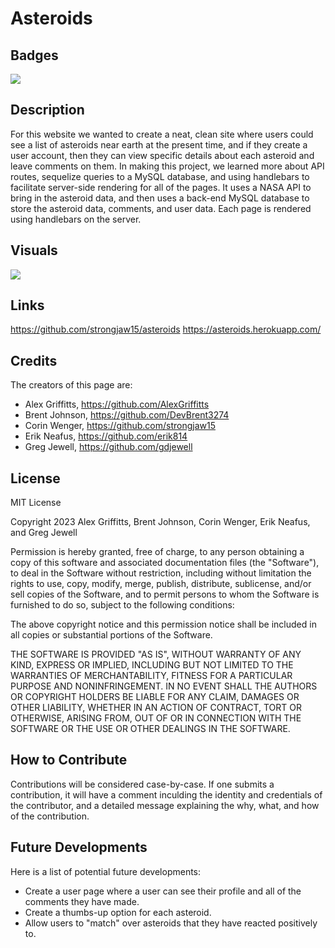 # Asteroids

## Badges

![](https://img.shields.io/badge/Cool-100%25-blue)

## Description

For this website we wanted to create a neat, clean site where users could see a list of asteroids near earth at the present time, and if they create a user account, then they can view specific details about each asteroid and leave comments on them. In making this project, we learned more about API routes, sequelize queries to a MySQL database, and using handlebars to facilitate server-side rendering for all of the pages. It uses a NASA API to bring in the asteroid data, and then uses a back-end MySQL database to store the asteroid data, comments, and user data. Each page is rendered using handlebars on the server.

## Visuals

![](./assets/images/Asteroids.gif)

## Links

https://github.com/strongjaw15/asteroids
https://asteroids.herokuapp.com/

## Credits

The creators of this page are:

- Alex Griffitts, https://github.com/AlexGriffitts
- Brent Johnson, https://github.com/DevBrent3274
- Corin Wenger, https://github.com/strongjaw15
- Erik Neafus, https://github.com/erik814
- Greg Jewell, https://github.com/gdjewell

## License

MIT License

Copyright 2023 Alex Griffitts, Brent Johnson, Corin Wenger, Erik Neafus, and Greg Jewell

Permission is hereby granted, free of charge, to any person obtaining a copy of this software and associated documentation files (the "Software"), to deal in the Software without restriction, including without limitation the rights to use, copy, modify, merge, publish, distribute, sublicense, and/or sell copies of the Software, and to permit persons to whom the Software is furnished to do so, subject to the following conditions:

The above copyright notice and this permission notice shall be included in all copies or substantial portions of the Software.

THE SOFTWARE IS PROVIDED "AS IS", WITHOUT WARRANTY OF ANY KIND, EXPRESS OR IMPLIED, INCLUDING BUT NOT LIMITED TO THE WARRANTIES OF MERCHANTABILITY, FITNESS FOR A PARTICULAR PURPOSE AND NONINFRINGEMENT. IN NO EVENT SHALL THE AUTHORS OR COPYRIGHT HOLDERS BE LIABLE FOR ANY CLAIM, DAMAGES OR OTHER LIABILITY, WHETHER IN AN ACTION OF CONTRACT, TORT OR OTHERWISE, ARISING FROM, OUT OF OR IN CONNECTION WITH THE SOFTWARE OR THE USE OR OTHER DEALINGS IN THE SOFTWARE.

## How to Contribute

Contributions will be considered case-by-case. If one submits a contribution, it will have a comment inculding the identity and credentials of the contributor, and a detailed message explaining the why, what, and how of the contribution.

## Future Developments

Here is a list of potential future developments:

- Create a user page where a user can see their profile and all of the comments they have made.
- Create a thumbs-up option for each asteroid.
- Allow users to "match" over asteroids that they have reacted positively to.